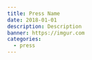```yaml
---
title: Press Name
date: 2018-01-01
description: Description
banner: https://imgur.com
categories:
  - press
---
```

